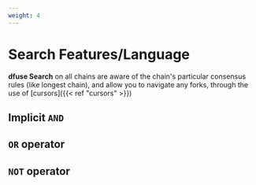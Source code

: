```yaml
---
weight: 4
---
```


# Search Features/Language

**dfuse Search** on all chains are aware of the chain's particular
consensus rules (like longest chain), and allow you to navigate any
forks, through the use of [cursors]({{< ref "cursors" >}})

## Implicit `AND`

## `OR` operator

## `NOT` operator
